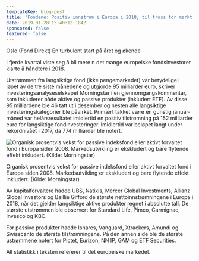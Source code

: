 ```yaml
---
templateKey: blog-post
title: 'Fondene: Positiv innstrøm i Europa i 2018, til tross for mørkt fjerde kvartal'
date: 2019-01-28T15:40:12.184Z
sponsored: false
featured: false
---
```

Oslo (Fond Direkt) En turbulent start på året og økende 

i fjerde kvartal viste seg å bli mere n det mange europeiske fondsinvestorer klarte å håndtere i 2018.

Utstrømmen fra langsiktige fond (ikke pengemarkedet) var betydelige i løpet av de tre siste månedene og utgjorde 95 milliarder euro, skriver investeringsanalyseselskapet Morningstar i en gjennomgangskommentar, som inkluderer både aktive og passive produkter (inkludert ETF). Av disse 95 milliardene ble 46 tatt ut i desember og nesten alle langsiktige investeringskategorier ble påvirket. Primært takket være en gunstig januar-måned var helårsresultatet imidlertid en positiv tilstrømning på 152 milliarder euro for langsiktige fondinvesteringer. Imidlertid var beløpet langt under rekordnivået i 2017, da 774 milliarder ble notert.

![Organisk prosentvis vekst for passive indeksfond eller aktivt forvaltet fond i Europa siden 2008. Markedsutvikling er ekskludert og bare flytende effekt inkludert. (Kilde: Morningstar)](/img/209.png)

<span class="image-caption">Organisk prosentvis vekst for passive indeksfond eller aktivt forvaltet fond i Europa siden 2008. Markedsutvikling er ekskludert og bare flytende effekt inkludert. (Kilde: Morningstar)</span>



Av kapitalforvaltere hadde UBS, Natixis, Mercer Global Investments, Allianz Global Investors og Baillie Gifford de største nettoinnstrømningene i Europa i 2018, når det gjelder langsiktige aktive produkter regnet i absolutte tall. De største utstrømmen ble observert for Standard Life, Pimco, Carmignac, Invesco og KBC.



For passive produkter hadde Ishares, Vanguard, Xtrackers, Amundi og Swisscanto de største tilstrømningene. På den annen side ble de største ustrømmene notert for Pictet, Eurizon, NN IP, GAM og ETF Securities.



All statistikk i teksten refererer til det europeiske markedet.
